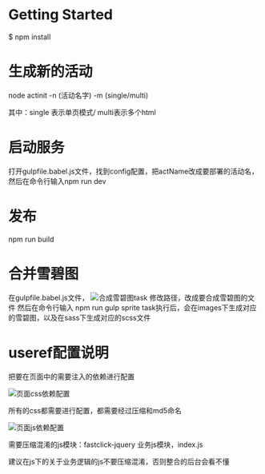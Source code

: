 # Getting Started

$ npm install 

# 生成新的活动

node actinit -n (活动名字) -m (single/multi)

其中：single 表示单页模式/ multi表示多个html
# 启动服务

打开gulpfile.babel.js文件，找到config配置，把actName改成要部署的活动名，然后在命令行输入npm run dev

# 发布

npm run build


# 合并雪碧图

在gulpfile.babel.js文件，
![合成雪碧图task](https://git.oschina.net/uploads/images/2017/0720/171427_323db51b_57092.png "屏幕截图.png")
修改路径，改成要合成雪碧图的文件
然后在命令行输入 npm run gulp sprite
task执行后，会在images下生成对应的雪碧图，以及在sass下生成对应的scss文件

# useref配置说明

把要在页面中的需要注入的依赖进行配置

![页面css依赖配置](https://git.oschina.net/uploads/images/2017/0721/171641_cc5cdae4_57092.png "屏幕截图.png")

所有的css都需要进行配置，都需要经过压缩和md5命名

![页面js依赖配置](https://git.oschina.net/uploads/images/2017/0721/171826_2da1204d_57092.png "屏幕截图.png")

需要压缩混淆的js模块：fastclick-jquery
业务js模块，index.js

建议在js下的关于业务逻辑的js不要压缩混淆，否则整合的后台会看不懂